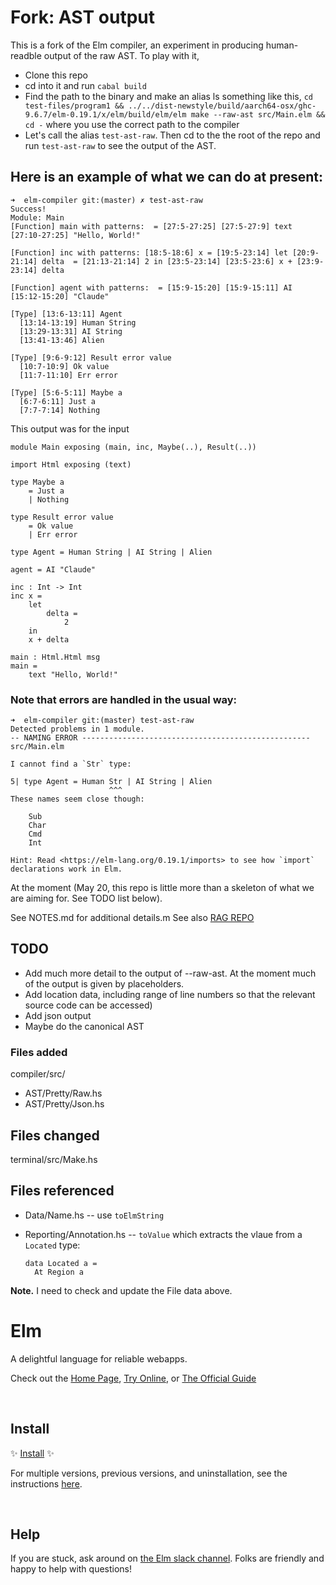 #  Fork: AST output

This is a fork of the Elm compiler, an experiment in producing human-readble output of the raw AST.
To play with it, 

  - Clone this repo
  - cd into it and run `cabal build`
  - Find the path to the binary and make an alias ls something like this,
    `cd test-files/program1 && ../../dist-newstyle/build/aarch64-osx/ghc-9.6.7/elm-0.19.1/x/elm/build/elm/elm make --raw-ast src/Main.elm && cd -`
    where you use the correct path to the compiler
  - Let's call the alias `test-ast-raw`.  Then cd to the the root of the repo and run `test-ast-raw` to see the output of the AST.

## Here is an example of what we can do at present:

```
➜  elm-compiler git:(master) ✗ test-ast-raw
Success!
Module: Main
[Function] main with patterns:  = [27:5-27:25] [27:5-27:9] text [27:10-27:25] "Hello, World!"

[Function] inc with patterns: [18:5-18:6] x = [19:5-23:14] let [20:9-21:14] delta  = [21:13-21:14] 2 in [23:5-23:14] [23:5-23:6] x + [23:9-23:14] delta

[Function] agent with patterns:  = [15:9-15:20] [15:9-15:11] AI [15:12-15:20] "Claude"

[Type] [13:6-13:11] Agent
  [13:14-13:19] Human String
  [13:29-13:31] AI String
  [13:41-13:46] Alien

[Type] [9:6-9:12] Result error value
  [10:7-10:9] Ok value
  [11:7-11:10] Err error

[Type] [5:6-5:11] Maybe a
  [6:7-6:11] Just a
  [7:7-7:14] Nothing

```

This output was for the input

```
module Main exposing (main, inc, Maybe(..), Result(..))

import Html exposing (text)

type Maybe a
    = Just a
    | Nothing

type Result error value
    = Ok value
    | Err error

type Agent = Human String | AI String | Alien

agent = AI "Claude"

inc : Int -> Int
inc x =
    let
        delta =
            2
    in
    x + delta

main : Html.Html msg
main =
    text "Hello, World!" 
```

### Note that errors are handled in the usual way:

```
➜  elm-compiler git:(master) test-ast-raw
Detected problems in 1 module.
-- NAMING ERROR --------------------------------------------------- src/Main.elm

I cannot find a `Str` type:

5| type Agent = Human Str | AI String | Alien
                      ^^^
These names seem close though:

    Sub
    Char
    Cmd
    Int

Hint: Read <https://elm-lang.org/0.19.1/imports> to see how `import`
declarations work in Elm.
```


At the moment (May 20, this repo is little more than a skeleton of what we are aiming for. See TODO list below).  


See NOTES.md for additional details.m See also [RAG REPO](https://github.com/jxxcarlson/github_repo_rag/blob/ragChunker/README.md)

## TODO

- Add much more detail to the output of --raw-ast. At the moment much of the output is given by placeholders.
- Add location data, including range of line numbers so that the relevant source code can be accessed)
- Add json output
- Maybe do the canonical AST

### Files added

compiler/src/
- AST/Pretty/Raw.hs
- AST/Pretty/Json.hs

## Files changed

terminal/src/Make.hs

## Files referenced

- Data/Name.hs -- use `toElmString`
- Reporting/Annotation.hs -- `toValue` which extracts the vlaue from a `Located` type:

  ```
  data Located a =
    At Region a
  ```
**Note.** I need to check and update the File data above.

# Elm

A delightful language for reliable webapps.

Check out the [Home Page](http://elm-lang.org/), [Try Online](http://elm-lang.org/try), or [The Official Guide](http://guide.elm-lang.org/)


<br>

## Install

✨ [Install](https://guide.elm-lang.org/install/elm.html) ✨

For multiple versions, previous versions, and uninstallation, see the instructions [here](https://github.com/elm/compiler/blob/master/installers/README.md).

<br>

## Help

If you are stuck, ask around on [the Elm slack channel][slack]. Folks are friendly and happy to help with questions!

[slack]: http://elmlang.herokuapp.com/

